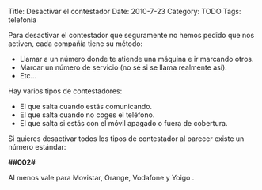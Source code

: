 Title: Desactivar el contestador
Date: 2010-7-23
Category: TODO
Tags: telefonía

Para desactivar el contestador que seguramente no hemos pedido que nos activen, cada compañía tiene su método:

-   Llamar a un número donde te atiende una máquina e ir marcando otros.
-   Marcar un número de servicio (no sé si se llama realmente así).
-   Etc...

Hay varios tipos de contestadores:

-   El que salta cuando estás comunicando.
-   El que salta cuando no coges el teléfono.
-   El que salta si estás con el móvil apagado o fuera de cobertura.

Si quieres desactivar todos los tipos de contestador al parecer existe un número estándar:

**\#\#002\#**

Al menos vale para Movistar, Orange, Vodafone y Yoigo [](/content/desactivar-el-contestador).
